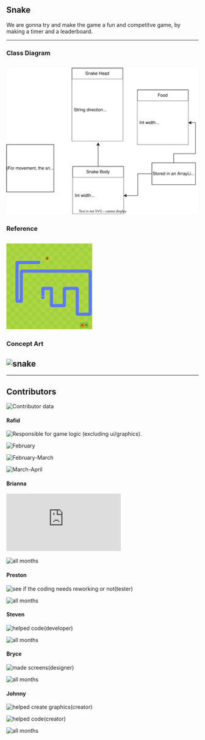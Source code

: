 ## Snake
We are gonna try and make the game a fun and competitve game, by making a timer and a leaderboard.

---
### Class Diagram
![snake class diagram](snake/snakeclassdiagram-rafid.drawio.svg)
---
### Reference
![snake](https://github.com/banananabusiness/project/blob/main/snake/Images/Snake.png)
---
### Concept Art
![snake]()
---

---
## Contributors
![Contributor data](https://github.com/banananabusiness/project/graphs/contributors)
#### Rafid
![Responsible for game logic (excluding ui/graphics).](https://github.com/banananabusiness/project/tree/main/snake/src)

![February](https://github.com/banananabusiness/project/commits?after=487b86441fb8116eb57840820136dbf39e039c78+69&author=rafidaayan0)

![February-March](https://github.com/banananabusiness/project/commits?author=rafidaayan0&before=487b86441fb8116eb57840820136dbf39e039c78+70)

![March-April](https://github.com/banananabusiness/project/commits?author=rafidaayan0&before=487b86441fb8116eb57840820136dbf39e039c78+35)

#### Brianna
![Supervising the whole project (team lead)](https://github.com/banananabusiness/project/blob/main/README.md)

![all months](https://github.com/banananabusiness)

#### Preston
![see if the coding needs reworking or not(tester)]()

![all months](https://github.com/Ptangytang23)

#### Steven
![ helped code(developer)]()

![all months](https://github.com/Stevenwasntavailable)

#### Bryce
![made screens(designer)]()

![all months]()

#### Johnny
![helped create graphics(creator)](https://github.com/banananabusiness/project/tree/main/snake/src)

![helped code(creator)]()

![all months](https://github.com/zjohnny1810)
